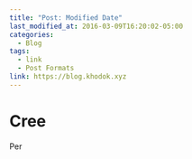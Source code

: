 ```yaml
---
title: "Post: Modified Date"
last_modified_at: 2016-03-09T16:20:02-05:00
categories:
  - Blog
tags:
  - link
  - Post Formats
link: https://blog.khodok.xyz
---
```


# Cree

Per